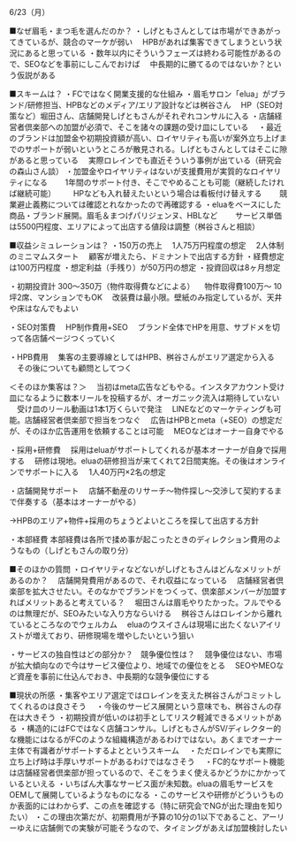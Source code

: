 6/23（月）

■なぜ眉毛・まつ毛を選んだのか？
・しげともさんとしては市場ができあがってきているが、競合のマーケが弱い
　HPBがあれば集客できてしまうという状況にあると思っている
・数年以内にそういうフェーズは終わる可能性があるので、SEOなどを事前にしこんでおけば
　中長期的に勝てるのではないか？という仮説がある

■スキームは？
・FCではなく開業支援的な仕組み
・眉毛サロン「elua」がブランド/研修担当、HPBなどのメディア/エリア設計などは桝谷さん
　HP（SEO対策など）堀田さん、店舗開発しげともさんがそれぞれコンサルに入る
・店舗経営者倶楽部への加盟が必須で、そこを諸々の課題の受け皿にしている
　・最近のブランドは加盟金や初期投資額が高い、ロイヤリティも高いが案外立ち上げまでのサポートが弱いというところが散見される。しげともさんとしてはそこに隙があると思っている
　実際ロレインでも直近そういう事例が出ている（研究会の森山さん談）
・加盟金やロイヤリティはないが支援費用が実質的なロイヤリティになる
　　1年間のサポート付き、そこでやめることも可能（継続したければ継続可能）
　　HPなども入れ替えたいという場合は看板付け替えする
　　競業避止義務については確認とれなかったので再確認する
・eluaをベースにした商品・ブランド展開。眉毛＆まつげパリジェンヌ、HBLなど
　　サービス単価は5500円程度、エリアによって出店する値段は調整（桝谷さんと相談）

■収益シミュレーションは？
・150万の売上
　1人75万円程度の想定
　2人体制のミニマムスタート
　顧客が増えたら、ドミナントで出店する方針
・経費想定は100万円程度
・想定利益（手残り）が50万円の想定
・投資回収は8ヶ月想定

・初期投資計 300〜350万（物件取得費などによる）
　物件取得費100万〜 10坪2席、マンションでもOK
　改装費は最小限。壁紙のみ指定しているが、天井や床はなんでもよい

・SEO対策費
　HP制作費用+SEO
　ブランド全体でHPを用意、サブドメを切って各店舗ページつくっていく

・HPB費用
　集客の主要導線としてはHPB、桝谷さんがエリア選定から入る
　その後についても顧問としてつく

＜そのほか集客は？＞
　当初はmeta広告などもやる。インスタアカウント受け皿になるように数本リールを投稿するが、オーガニック流入は期待していない
　受け皿のリール動画は1本1万くらいで発注
　LINEなどのマーケティングも可能。店舗経営者倶楽部で担当をつなぐ
　広告はHPBとmeta（+SEO）の想定だが、そのほか広告運用を依頼することは可能
　MEOなどはオーナー自身でやる

・採用+研修費
　採用はeluaがサポートしてくれるが基本オーナーが自身で採用する
　研修は現地。eluaの研修担当が来てくれて2日間実施。その後はオンラインでサポートに入る
　1人40万円×2名の想定

・店舗開発サポート　
店舗不動産のリサーチ〜物件探し〜交渉して契約するまで伴奏する（基本はオーナーがやる）

→HPBのエリア+物件+採用のちょうどよいところを探して出店する方針

・本部経費
本部経費は各所で揉め事が起こったときのディレクション費用のようなもの（しげともさんの取り分）

■そのほかの質問
・ロイヤリティなどないがしげともさんはどんなメリットがあるのか？
　店舗開発費用があるので、それ収益になっている
　店舗経営者倶楽部を拡大させたい。そのなかでブランドをつくって、倶楽部メンバーが加盟すればメリットあると考えている？
　堀田さんは眉毛やりたかった。フルでやるのは無理だが、SEOみたいな入り方ならいける
　桝谷さんはロレインから離れているところなのでウェルカム
　eluaのウスイさんは現場に出たくないアイリストが増えており、研修現場を増やしたいという狙い

・サービスの独自性はどの部分か？　競争優位性は？
　競争優位はない、市場が拡大傾向なので今はサービス優位より、地域での優位をとる
　SEOやMEOなど資産を事前に仕込んでおき、中長期的な競争優位にする

■現状の所感
・集客やエリア選定ではロレインを支えた桝谷さんがコミットしてくれるのは良さそう
　・今後のサービス展開という意味でも、桝谷さんの存在は大きそう
・初期投資が低いのは初手としてリスク軽減できるメリットがある
・構造的にはFCではなく店舗コンサル。しげともさんがSV/ディレクター的な機能にはなるがFCのような組織構造があるわけではない。あくまでオーナー主体で有識者がサポートするよとというスキーム
　・ただロレインでも実際に立ち上げ時は手厚いサポートがあるわけではなさそう
　・FC的なサポート機能は店舗経営者倶楽部が担っているので、そこをうまく使えるかどうかにかかっているといえる
・いちばん大事なサービス面が未知数。eluaの眉毛サービスをOEMして展開しているようなものになる
・このサービスや研修がどういうものか表面的にはわからず、この点を確認する（特に研究会でNGが出た理由を知りたい）
・この理由次第だが、初期費用が予算の10分の1以下であること、アーリーゆえに店舗側での実験が可能そうなので、タイミングがあえば加盟検討したい

